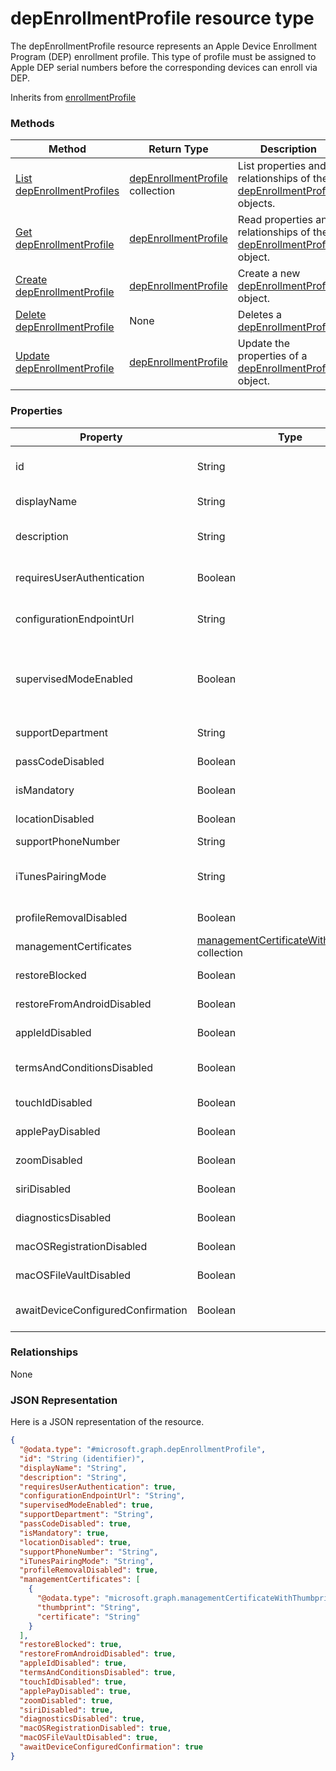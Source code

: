 ﻿# depEnrollmentProfile resource type

The depEnrollmentProfile resource represents an Apple Device Enrollment Program (DEP) enrollment profile. This type of profile must be assigned to Apple DEP serial numbers before the corresponding devices can enroll via DEP.

Inherits from [enrollmentProfile](../resources/intune_corpenrollment_enrollmentProfile.md)

### Methods
|Method|Return Type|Description|
|---|---|---|
|[List depEnrollmentProfiles](../api/intune_corpenrollment_depEnrollmentProfile_list.md)|[depEnrollmentProfile](../resources/intune_corpenrollment_depEnrollmentProfile.md) collection|List properties and relationships of the [depEnrollmentProfile](../resources/intune_corpenrollment_depEnrollmentProfile.md) objects.|
|[Get depEnrollmentProfile](../api/intune_corpenrollment_depEnrollmentProfile_get.md)|[depEnrollmentProfile](../resources/intune_corpenrollment_depEnrollmentProfile.md)|Read properties and relationships of the [depEnrollmentProfile](../resources/intune_corpenrollment_depEnrollmentProfile.md) object.|
|[Create depEnrollmentProfile](../api/intune_corpenrollment_depEnrollmentProfile_create.md)|[depEnrollmentProfile](../resources/intune_corpenrollment_depEnrollmentProfile.md)|Create a new [depEnrollmentProfile](../resources/intune_corpenrollment_depEnrollmentProfile.md) object.|
|[Delete depEnrollmentProfile](../api/intune_corpenrollment_depEnrollmentProfile_delete.md)|None|Deletes a [depEnrollmentProfile](../resources/intune_corpenrollment_depEnrollmentProfile.md).|
|[Update depEnrollmentProfile](../api/intune_corpenrollment_depEnrollmentProfile_update.md)|[depEnrollmentProfile](../resources/intune_corpenrollment_depEnrollmentProfile.md)|Update the properties of a [depEnrollmentProfile](../resources/intune_corpenrollment_depEnrollmentProfile.md) object.|

### Properties
|Property|Type|Description|
|---|---|---|
|id|String|The GUID for the object Inherited from [enrollmentProfile](../resources/intune_corpenrollment_enrollmentProfile.md)|
|displayName|String|Name of the profile Inherited from [enrollmentProfile](../resources/intune_corpenrollment_enrollmentProfile.md)|
|description|String|Description of the profile Inherited from [enrollmentProfile](../resources/intune_corpenrollment_enrollmentProfile.md)|
|requiresUserAuthentication|Boolean|Indicates if the profile requires user authentication Inherited from [enrollmentProfile](../resources/intune_corpenrollment_enrollmentProfile.md)|
|configurationEndpointUrl|String|Configuration endpoint url to use for Enrollment Inherited from [enrollmentProfile](../resources/intune_corpenrollment_enrollmentProfile.md)|
|supervisedModeEnabled|Boolean|Supervised mode, True to enable, false otherwise. See https://docs.microsoft.com/en-us/intune/deploy-use/enroll-devices-in-microsoft-intune for additional information.|
|supportDepartment|String|Support department information|
|passCodeDisabled|Boolean|Indicates if Passcode setup pane is disabled|
|isMandatory|Boolean|Indicates if the profile is mandatory|
|locationDisabled|Boolean|Indicates if Location service setup pane is disabled|
|supportPhoneNumber|String|Support phone number|
|iTunesPairingMode|String|Indicates the iTunes pairing mode Possible values are: `disallow`, `allow`, `requiresCertificate`.|
|profileRemovalDisabled|Boolean|Indicates if the profile removal option is disabled|
|managementCertificates|[managementCertificateWithThumbprint](../resources/intune_corpenrollment_managementCertificateWithThumbprint.md) collection|Management certificates for Apple Configurator|
|restoreBlocked|Boolean|Indicates if Restore setup pane is blocked|
|restoreFromAndroidDisabled|Boolean|Indicates if Restore from Android is disabled|
|appleIdDisabled|Boolean|Indicates if Apple id setup pane is disabled|
|termsAndConditionsDisabled|Boolean|Indicates if 'Terms and Conditions' setup pane is disabled|
|touchIdDisabled|Boolean|Indicates if touch id setup pane is disabled|
|applePayDisabled|Boolean|Indicates if Apple pay setup pane is disabled|
|zoomDisabled|Boolean|Indicates if zoom setup pane is disabled|
|siriDisabled|Boolean|Indicates if siri setup pane is disabled|
|diagnosticsDisabled|Boolean|Indicates if diagnostics setup pane is disabled|
|macOSRegistrationDisabled|Boolean|Indicates if Mac OS registration is disabled|
|macOSFileVaultDisabled|Boolean|Indicates if Mac OS file vault is disabled|
|awaitDeviceConfiguredConfirmation|Boolean|Indicates if the device will need to wait for configured confirmation|

### Relationships
None
### JSON Representation
Here is a JSON representation of the resource.
<!-- {
  "blockType": "resource",
  "keyProperty": "id",
  "@odata.type": "microsoft.graph.depEnrollmentProfile"
}
-->
```json
{
  "@odata.type": "#microsoft.graph.depEnrollmentProfile",
  "id": "String (identifier)",
  "displayName": "String",
  "description": "String",
  "requiresUserAuthentication": true,
  "configurationEndpointUrl": "String",
  "supervisedModeEnabled": true,
  "supportDepartment": "String",
  "passCodeDisabled": true,
  "isMandatory": true,
  "locationDisabled": true,
  "supportPhoneNumber": "String",
  "iTunesPairingMode": "String",
  "profileRemovalDisabled": true,
  "managementCertificates": [
    {
      "@odata.type": "microsoft.graph.managementCertificateWithThumbprint",
      "thumbprint": "String",
      "certificate": "String"
    }
  ],
  "restoreBlocked": true,
  "restoreFromAndroidDisabled": true,
  "appleIdDisabled": true,
  "termsAndConditionsDisabled": true,
  "touchIdDisabled": true,
  "applePayDisabled": true,
  "zoomDisabled": true,
  "siriDisabled": true,
  "diagnosticsDisabled": true,
  "macOSRegistrationDisabled": true,
  "macOSFileVaultDisabled": true,
  "awaitDeviceConfiguredConfirmation": true
}
```


